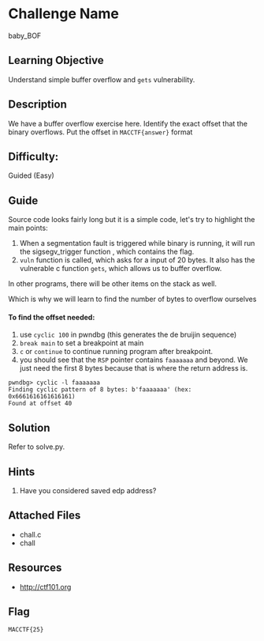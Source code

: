 # Challenge Name
baby_BOF

## Learning Objective
Understand simple buffer overflow and `gets` vulnerability.

## Description 
We have a buffer overflow exercise here. Identify the exact offset that the binary overflows. Put the offset in `MACCTF{answer}` format

## Difficulty:
Guided (Easy)

## Guide
Source code looks fairly long but it is a simple code, let's try to highlight the main points:

1. When a segmentation fault is triggered while binary is running, it will run the sigsegv_trigger function , which contains the flag.
2. `vuln` function is called, which asks for a input of 20 bytes. It also has the vulnerable c function `gets`, which allows us to buffer overflow.

In other programs, there will be other items on the stack as well. 

Which is why we will learn to find the number of bytes to overflow ourselves


#### To find the offset needed:
1. use `cyclic 100` in pwndbg (this generates the de bruijin sequence)
2. `break main` to set a breakpoint at main
3. `c` or `continue` to continue running program after breakpoint.
4. you should see that the `RSP` pointer contains `faaaaaaa` and beyond. We just need the first 8 bytes because that is where the return address is.

```shell
pwndbg> cyclic -l faaaaaaa
Finding cyclic pattern of 8 bytes: b'faaaaaaa' (hex: 0x6661616161616161)
Found at offset 40
```

## Solution
Refer to solve.py.

## Hints
1.  Have you considered saved edp address?

## Attached Files
- chall.c
- chall

## Resources
- http://ctf101.org

## Flag
`MACCTF{25}`
